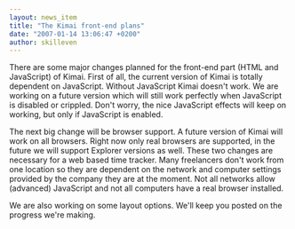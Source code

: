 ```yaml
---
layout: news_item
title: "The Kimai front-end plans"
date: "2007-01-14 13:06:47 +0200"
author: skilleven
---
```


There are some major changes planned for the front-end part (HTML and JavaScript) of Kimai.
First of all, the current version of Kimai is totally dependent on JavaScript.
Without JavaScript Kimai doesn't work.
We are working on a future version which will still work perfectly when JavaScript is disabled or crippled.
Don't worry, the nice JavaScript effects will keep on working, but only if JavaScript is enabled.

The next big change will be browser support.
A future version of Kimai will work on all browsers.
Right now only real browsers are supported, in the future we will support Explorer versions as well.
These two changes are necessary for a web based time tracker.
Many freelancers don't work from one location so they are dependent on the network and computer settings provided by the company they are at the moment.
Not all networks allow (advanced) JavaScript and not all computers have a real browser installed.

We are also working on some layout options. We'll keep you posted on the progress we're making.